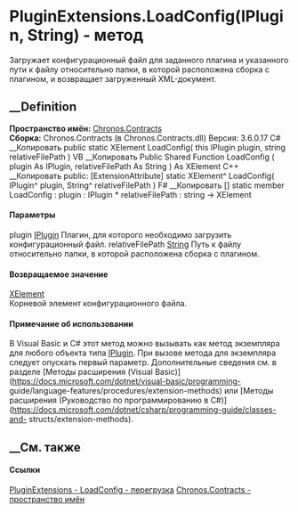 # PluginExtensions.LoadConfig(IPlugin, String) - метод
Загружает конфигурационный файл для заданного плагина и указанного пути к
файлу относительно папки, в которой расположена сборка с плагином, и
возвращает загруженный XML-документ.
## __Definition
 **Пространство имён:** [Chronos.Contracts](N_Chronos_Contracts.htm)  
 **Сборка:** Chronos.Contracts (в Chronos.Contracts.dll) Версия: 3.6.0.17
C# __Копировать
     public static XElement LoadConfig(
    	this IPlugin plugin,
    	string relativeFilePath
    )
VB __Копировать
    <ExtensionAttribute>
    Public Shared Function LoadConfig ( 
    	plugin As IPlugin,
    	relativeFilePath As String
    ) As XElement
C++ __Копировать
     public:
    [ExtensionAttribute]
    static XElement^ LoadConfig(
    	IPlugin^ plugin, 
    	String^ relativeFilePath
    )
F# __Копировать
     [<ExtensionAttribute>]
    static member LoadConfig : 
            plugin : IPlugin * 
            relativeFilePath : string -> XElement 
#### Параметры
plugin [IPlugin](T_Chronos_Contracts_IPlugin.htm)
    Плагин, для которого необходимо загрузить конфигурационный файл.
relativeFilePath
[String](https://learn.microsoft.com/dotnet/api/system.string)
    Путь к файлу относительно папки, в которой расположена сборка с плагином.
#### Возвращаемое значение
[XElement](https://learn.microsoft.com/dotnet/api/system.xml.linq.xelement)  
Корневой элемент конфигурационного файла.
#### Примечание об использовании
В Visual Basic и C# этот метод можно вызывать как метод экземпляра для любого
объекта типа [IPlugin](T_Chronos_Contracts_IPlugin.htm). При вызове метода для
экземпляра следует опускать первый параметр. Дополнительные сведения см. в
разделе [Методы расширения (Visual
Basic)](https://docs.microsoft.com/dotnet/visual-basic/programming-
guide/language-features/procedures/extension-methods) или [Методы расширения
(Руководство по программированию в
C#)](https://docs.microsoft.com/dotnet/csharp/programming-guide/classes-and-
structs/extension-methods).
##  __См. также
#### Ссылки
[PluginExtensions - ](T_Chronos_Contracts_PluginExtensions.htm)
[LoadConfig -
перегрузка](Overload_Chronos_Contracts_PluginExtensions_LoadConfig.htm)
[Chronos.Contracts - пространство имён](N_Chronos_Contracts.htm)
